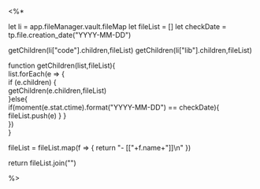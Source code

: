 <%*

let li = app.fileManager.vault.fileMap
let fileList = []
let checkDate = tp.file.creation_date("YYYY-MM-DD")

getChildren(li["code"].children,fileList)
getChildren(li["lib"].children,fileList)

function getChildren(list,fileList){  
   list.forEach(e => {  
       if (e.children) {  
           getChildren(e.children,fileList)  
       }else{       
		    if(moment(e.stat.ctime).format("YYYY-MM-DD") == checkDate){
			    fileList.push(e)
		    }
       }  
   })  
}

fileList = fileList.map(f => {
    return "- [["+f.name+"]]\n"
})

return fileList.join("")

%>
